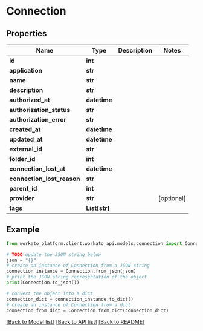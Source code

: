 # Connection


## Properties

Name | Type | Description | Notes
------------ | ------------- | ------------- | -------------
**id** | **int** |  | 
**application** | **str** |  | 
**name** | **str** |  | 
**description** | **str** |  | 
**authorized_at** | **datetime** |  | 
**authorization_status** | **str** |  | 
**authorization_error** | **str** |  | 
**created_at** | **datetime** |  | 
**updated_at** | **datetime** |  | 
**external_id** | **str** |  | 
**folder_id** | **int** |  | 
**connection_lost_at** | **datetime** |  | 
**connection_lost_reason** | **str** |  | 
**parent_id** | **int** |  | 
**provider** | **str** |  | [optional] 
**tags** | **List[str]** |  | 

## Example

```python
from workato_platform.client.workato_api.models.connection import Connection

# TODO update the JSON string below
json = "{}"
# create an instance of Connection from a JSON string
connection_instance = Connection.from_json(json)
# print the JSON string representation of the object
print(Connection.to_json())

# convert the object into a dict
connection_dict = connection_instance.to_dict()
# create an instance of Connection from a dict
connection_from_dict = Connection.from_dict(connection_dict)
```
[[Back to Model list]](../README.md#documentation-for-models) [[Back to API list]](../README.md#documentation-for-api-endpoints) [[Back to README]](../README.md)


